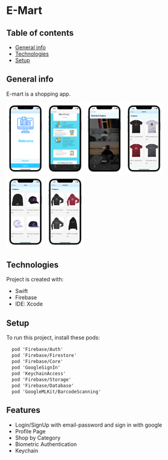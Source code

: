 # E-Mart
## Table of contents
* [General info](#general-info)
* [Technologies](#technologies)
* [Setup](#setup)

## General info
E-mart is a shopping app.
<p align = "left"><img src = "Assets/Simulator Screen Shot - iPhone 11 - 2021-01-26 at 16.34.34_iphone12prographite_portrait.png" width = "20%" height = "20%">
<img src = "Assets/Simulator Screen Shot - iPhone 11 - 2021-01-26 at 16.35.19_iphone12prographite_portrait.png" width = "20%" height = "20%">
<img src = "Assets/Simulator Screen Shot - iPhone 11 - 2021-01-26 at 16.35.29_iphone12prographite_portrait.png" width = "20%" height = "20%">
<img src = "Assets/Simulator Screen Shot - iPhone 11 - 2021-01-26 at 16.35.43_iphone12prographite_portrait.png" width = "20%" height = "20%">
<img src = "Assets/Simulator Screen Shot - iPhone 11 - 2021-01-26 at 16.36.01_iphone12prographite_portrait.png" width = "20%" height = "20%">
<img src = "Assets/Simulator Screen Shot - iPhone 11 - 2021-01-26 at 16.36.04_iphone12prographite_portrait.png" width = "20%" height = "20%">



</p>
	
## Technologies
Project is created with:
* Swift
* Firebase
* IDE: Xcode
	
## Setup
To run this project, install these pods:

```
  pod 'Firebase/Auth'
  pod 'Firebase/Firestore'
  pod 'Firebase/Core'
  pod 'GoogleSignIn'
  pod 'KeychainAccess'
  pod 'Firebase/Storage'
  pod 'Firebase/Database'
  pod 'GoogleMLKit/BarcodeScanning'

```
## Features
* Login/SignUp with email-password and sign in with google
* Profile Page
* Shop by Category
* Biometric Authentication
* Keychain 
